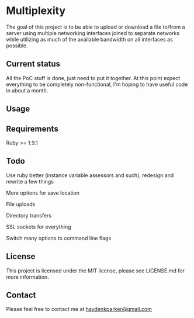 Multiplexity
===========================

The goal of this project is to be able to upload or download a file to/from a server using multiple networking interfaces joined to separate networks while utilizing as much of the avaliable bandwidth on all interfaces as possible.


Current status
--------------

All the PoC stuff is done, just need to put it together.  At this point expect everything to be completely non-functional, I'm hoping to have useful code in about a month.

Usage
-----



Requirements
------------

Ruby >= 1.9.1

Todo
----

Use ruby better (instance variable assessors and such), redesign and rewrite a few things

More options for save location

File uploads

Directory transfers

SSL sockets for everything

Switch many options to command line flags

License
-------

This project is licensed under the MIT license, please see LICENSE.md for more information.

Contact
-------

Please feel free to contact me at haydenkparker@gmail.com
